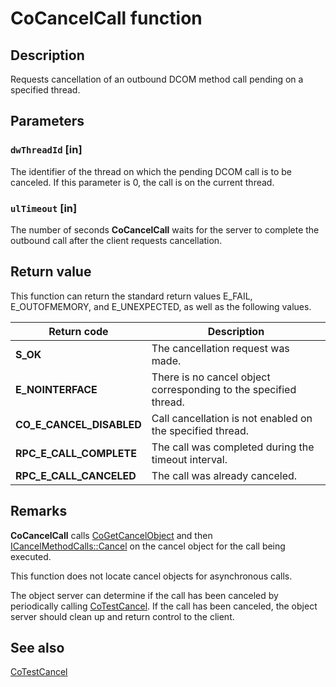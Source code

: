 # CoCancelCall function

## Description

Requests cancellation of an outbound DCOM method call pending on a specified thread.

## Parameters

### `dwThreadId` [in]

The identifier of the thread on which the pending DCOM call is to be canceled. If this parameter is 0, the call is on the current thread.

### `ulTimeout` [in]

The number of seconds **CoCancelCall** waits for the server to complete the outbound call after the client requests cancellation.

## Return value

This function can return the standard return values E_FAIL, E_OUTOFMEMORY, and E_UNEXPECTED, as well as the following values.

| Return code | Description |
| --- | --- |
| **S_OK** | The cancellation request was made. |
| **E_NOINTERFACE** | There is no cancel object corresponding to the specified thread. |
| **CO_E_CANCEL_DISABLED** | Call cancellation is not enabled on the specified thread. |
| **RPC_E_CALL_COMPLETE** | The call was completed during the timeout interval. |
| **RPC_E_CALL_CANCELED** | The call was already canceled. |

## Remarks

**CoCancelCall** calls [CoGetCancelObject](https://learn.microsoft.com/windows/desktop/api/combaseapi/nf-combaseapi-cogetcancelobject) and then [ICancelMethodCalls::Cancel](https://learn.microsoft.com/windows/desktop/api/objidl/nf-objidl-icancelmethodcalls-cancel) on the cancel object for the call being executed.

This function does not locate cancel objects for asynchronous calls.

The object server can determine if the call has been canceled by periodically calling [CoTestCancel](https://learn.microsoft.com/windows/desktop/api/combaseapi/nf-combaseapi-cotestcancel). If the call has been canceled, the object server should clean up and return control to the client.

## See also

[CoTestCancel](https://learn.microsoft.com/windows/desktop/api/combaseapi/nf-combaseapi-cotestcancel)